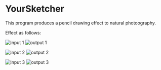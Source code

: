 # YourSketcher
This program produces a pencil drawing effect to natural photoography.

Effect as follows:



![input 1](https://github.com/WeilanTao/YourSketcher/blob/main/resource/sample.PNG)
![output 1](https://github.com/WeilanTao/YourSketcher/blob/main/resource/sample_output.PNG)


![input 2](https://github.com/WeilanTao/YourSketcher/blob/main/resource/xjj.png)
![output 2](https://github.com/WeilanTao/YourSketcher/blob/main/resource/xjj_output.PNG)

![input 3](https://github.com/WeilanTao/YourSketcher/blob/main/resource/raider.png)
![output 3](https://github.com/WeilanTao/YourSketcher/blob/main/resource/raider_output.PNG)
